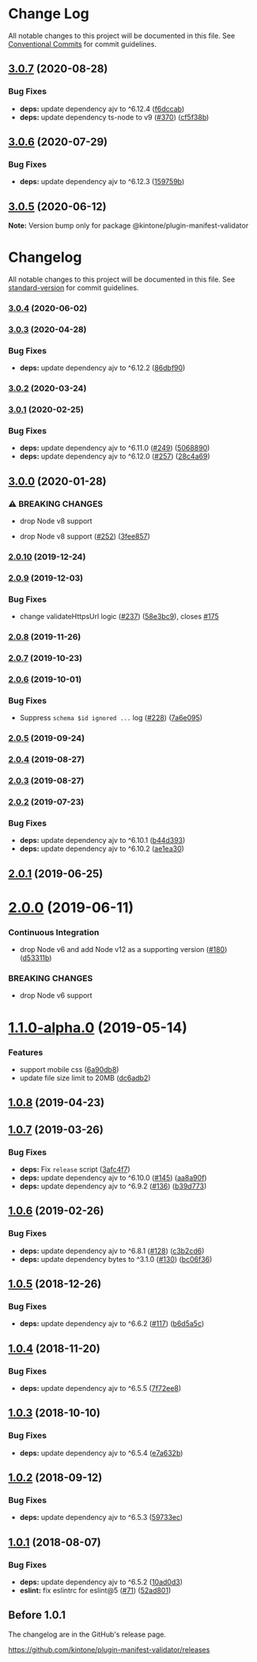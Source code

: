 # Change Log

All notable changes to this project will be documented in this file.
See [Conventional Commits](https://conventionalcommits.org) for commit guidelines.

## [3.0.7](https://github.com/kintone/js-sdk/compare/@kintone/plugin-manifest-validator@3.0.6...@kintone/plugin-manifest-validator@3.0.7) (2020-08-28)


### Bug Fixes

* **deps:** update dependency ajv to ^6.12.4 ([f6dccab](https://github.com/kintone/js-sdk/commit/f6dccab51d5168606a71430256c6e580f390f7c3))
* **deps:** update dependency ts-node to v9 ([#370](https://github.com/kintone/js-sdk/issues/370)) ([cf5f38b](https://github.com/kintone/js-sdk/commit/cf5f38bb67eaaa38eaa77f67394dcf79c3cb0306))





## [3.0.6](https://github.com/kintone/js-sdk/compare/@kintone/plugin-manifest-validator@3.0.5...@kintone/plugin-manifest-validator@3.0.6) (2020-07-29)


### Bug Fixes

* **deps:** update dependency ajv to ^6.12.3 ([159759b](https://github.com/kintone/js-sdk/commit/159759bb45b9c34686228bcf7a790743b19d9197))





## [3.0.5](https://github.com/kintone/js-sdk/compare/@kintone/plugin-manifest-validator@3.0.4...@kintone/plugin-manifest-validator@3.0.5) (2020-06-12)

**Note:** Version bump only for package @kintone/plugin-manifest-validator





# Changelog

All notable changes to this project will be documented in this file. See [standard-version](https://github.com/conventional-changelog/standard-version) for commit guidelines.

### [3.0.4](https://github.com/kintone/plugin-manifest-validator/compare/v3.0.3...v3.0.4) (2020-06-02)

### [3.0.3](https://github.com/kintone/plugin-manifest-validator/compare/v3.0.2...v3.0.3) (2020-04-28)


### Bug Fixes

* **deps:** update dependency ajv to ^6.12.2 ([86dbf90](https://github.com/kintone/plugin-manifest-validator/commit/86dbf90bc35514d0517a418bb14876f92cec0660))

### [3.0.2](https://github.com/kintone/plugin-manifest-validator/compare/v3.0.1...v3.0.2) (2020-03-24)

### [3.0.1](https://github.com/kintone/plugin-manifest-validator/compare/v3.0.0...v3.0.1) (2020-02-25)


### Bug Fixes

* **deps:** update dependency ajv to ^6.11.0 ([#249](https://github.com/kintone/plugin-manifest-validator/issues/249)) ([5068890](https://github.com/kintone/plugin-manifest-validator/commit/50688906a0936d0292ed78ab462a195454f2c562))
* **deps:** update dependency ajv to ^6.12.0 ([#257](https://github.com/kintone/plugin-manifest-validator/issues/257)) ([28c4a69](https://github.com/kintone/plugin-manifest-validator/commit/28c4a691d4a8e31f6f9a376f338e31e1072d889d))

## [3.0.0](https://github.com/kintone/plugin-manifest-validator/compare/v2.0.10...v3.0.0) (2020-01-28)


### ⚠ BREAKING CHANGES

* drop Node v8 support

* drop Node v8 support ([#252](https://github.com/kintone/plugin-manifest-validator/issues/252)) ([3fee857](https://github.com/kintone/plugin-manifest-validator/commit/3fee8574921960d8a5ad30fcf0217190f69ab6b1))

### [2.0.10](https://github.com/kintone/plugin-manifest-validator/compare/v2.0.9...v2.0.10) (2019-12-24)

### [2.0.9](https://github.com/kintone/plugin-manifest-validator/compare/v2.0.8...v2.0.9) (2019-12-03)


### Bug Fixes

* change validateHttpsUrl logic ([#237](https://github.com/kintone/plugin-manifest-validator/issues/237)) ([58e3bc9](https://github.com/kintone/plugin-manifest-validator/commit/58e3bc91605f9c06f4f1030b367d67f9f04b8f6c)), closes [#175](https://github.com/kintone/plugin-manifest-validator/issues/175)

### [2.0.8](https://github.com/kintone/plugin-manifest-validator/compare/v2.0.7...v2.0.8) (2019-11-26)

### [2.0.7](https://github.com/kintone/plugin-manifest-validator/compare/v2.0.6...v2.0.7) (2019-10-23)

### [2.0.6](https://github.com/kintone/plugin-manifest-validator/compare/v2.0.5...v2.0.6) (2019-10-01)


### Bug Fixes

* Suppress `schema $id ignored ...` log ([#228](https://github.com/kintone/plugin-manifest-validator/issues/228)) ([7a6e095](https://github.com/kintone/plugin-manifest-validator/commit/7a6e095))

### [2.0.5](https://github.com/kintone/plugin-manifest-validator/compare/v2.0.4...v2.0.5) (2019-09-24)

### [2.0.4](https://github.com/kintone/plugin-manifest-validator/compare/v2.0.3...v2.0.4) (2019-08-27)



### [2.0.3](https://github.com/kintone/plugin-manifest-validator/compare/v2.0.2...v2.0.3) (2019-08-27)



### [2.0.2](https://github.com/kintone/plugin-manifest-validator/compare/v2.0.1...v2.0.2) (2019-07-23)


### Bug Fixes

* **deps:** update dependency ajv to ^6.10.1 ([b44d393](https://github.com/kintone/plugin-manifest-validator/commit/b44d393))
* **deps:** update dependency ajv to ^6.10.2 ([ae1ea30](https://github.com/kintone/plugin-manifest-validator/commit/ae1ea30))



## [2.0.1](https://github.com/kintone/plugin-manifest-validator/compare/v2.0.0...v2.0.1) (2019-06-25)



# [2.0.0](https://github.com/kintone/plugin-manifest-validator/compare/v1.1.0-alpha.0...v2.0.0) (2019-06-11)


### Continuous Integration

* drop Node v6 and add Node v12 as a supporting version ([#180](https://github.com/kintone/plugin-manifest-validator/issues/180)) ([d53311b](https://github.com/kintone/plugin-manifest-validator/commit/d53311b))


### BREAKING CHANGES

* drop Node v6 support



# [1.1.0-alpha.0](https://github.com/kintone/plugin-manifest-validator/compare/v1.0.8...v1.1.0-alpha.0) (2019-05-14)


### Features

* support mobile css ([6a90db8](https://github.com/kintone/plugin-manifest-validator/commit/6a90db8))
* update file size limit to 20MB ([dc6adb2](https://github.com/kintone/plugin-manifest-validator/commit/dc6adb2))



## [1.0.8](https://github.com/kintone/plugin-manifest-validator/compare/v1.0.7...v1.0.8) (2019-04-23)



## [1.0.7](https://github.com/kintone/plugin-manifest-validator/compare/v1.0.6...v1.0.7) (2019-03-26)


### Bug Fixes

* **deps:** Fix `release` script ([3afc4f7](https://github.com/kintone/plugin-manifest-validator/commit/3afc4f7))
* **deps:** update dependency ajv to ^6.10.0 ([#145](https://github.com/kintone/plugin-manifest-validator/issues/145)) ([aa8a90f](https://github.com/kintone/plugin-manifest-validator/commit/aa8a90f))
* **deps:** update dependency ajv to ^6.9.2 ([#136](https://github.com/kintone/plugin-manifest-validator/issues/136)) ([b39d773](https://github.com/kintone/plugin-manifest-validator/commit/b39d773))



## [1.0.6](https://github.com/kintone/plugin-manifest-validator/compare/v1.0.5...v1.0.6) (2019-02-26)


### Bug Fixes

* **deps:** update dependency ajv to ^6.8.1 ([#128](https://github.com/kintone/plugin-manifest-validator/issues/128)) ([c3b2cd6](https://github.com/kintone/plugin-manifest-validator/commit/c3b2cd6))
* **deps:** update dependency bytes to ^3.1.0 ([#130](https://github.com/kintone/plugin-manifest-validator/issues/130)) ([bc06f36](https://github.com/kintone/plugin-manifest-validator/commit/bc06f36))



<a name="1.0.5"></a>
## [1.0.5](https://github.com/kintone/plugin-manifest-validator/compare/v1.0.4...v1.0.5) (2018-12-26)


### Bug Fixes

* **deps:** update dependency ajv to ^6.6.2 ([#117](https://github.com/kintone/plugin-manifest-validator/issues/117)) ([b6d5a5c](https://github.com/kintone/plugin-manifest-validator/commit/b6d5a5c))



<a name="1.0.4"></a>
## [1.0.4](https://github.com/kintone/plugin-manifest-validator/compare/v1.0.3...v1.0.4) (2018-11-20)


### Bug Fixes

* **deps:** update dependency ajv to ^6.5.5 ([7f72ee8](https://github.com/kintone/plugin-manifest-validator/commit/7f72ee8))



<a name="1.0.3"></a>
## [1.0.3](https://github.com/kintone/plugin-manifest-validator/compare/v1.0.2...v1.0.3) (2018-10-10)


### Bug Fixes

* **deps:** update dependency ajv to ^6.5.4 ([e7a632b](https://github.com/kintone/plugin-manifest-validator/commit/e7a632b))



<a name="1.0.2"></a>
## [1.0.2](https://github.com/kintone/plugin-manifest-validator/compare/v1.0.1...v1.0.2) (2018-09-12)


### Bug Fixes

* **deps:** update dependency ajv to ^6.5.3 ([59733ec](https://github.com/kintone/plugin-manifest-validator/commit/59733ec))



<a name="1.0.1"></a>
## [1.0.1](https://github.com/kintone/plugin-manifest-validator/compare/v1.0.0...v1.0.1) (2018-08-07)


### Bug Fixes

* **deps:** update dependency ajv to ^6.5.2 ([10ad0d3](https://github.com/kintone/plugin-manifest-validator/commit/10ad0d3))
* **eslint:** fix eslintrc for eslint@5 ([#71](https://github.com/kintone/plugin-manifest-validator/issues/71)) ([52ad801](https://github.com/kintone/plugin-manifest-validator/commit/52ad801))

## Before 1.0.1

The changelog are in the GitHub's release page.

https://github.com/kintone/plugin-manifest-validator/releases
